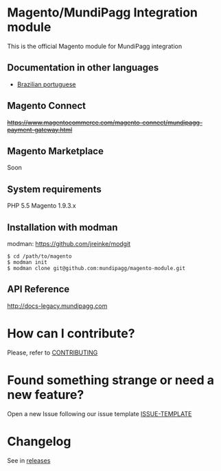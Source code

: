 # Magento/MundiPagg Integration module
This is the official Magento module for MundiPagg integration

## Documentation in other languages
* [Brazilian portuguese](README.pt-br.md)

## Magento Connect 
~~https://www.magentocommerce.com/magento-connect/mundipagg-payment-gateway.html~~

## Magento Marketplace
Soon

## System requirements
PHP 5.5
Magento 1.9.3.x

## Installation with modman
modman: https://github.com/jreinke/modgit

    $ cd /path/to/magento
    $ modman init
    $ modman clone git@github.com:mundipagg/magento-module.git

## API Reference
http://docs-legacy.mundipagg.com

# How can I contribute?
Please, refer to [CONTRIBUTING](CONTRIBUTING.md)

# Found something strange or need a new feature?
Open a new Issue following our issue template [ISSUE-TEMPLATE](ISSUE-TEMPLATE.md)

# Changelog
See in [releases](https://github.com/mundipagg/magento-module/releases)
